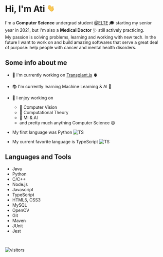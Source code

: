 # Hi, I'm Ati <img alt="👋" width="25" height="25" src="https://raw.githubusercontent.com/ABSphreak/ABSphreak/master/gifs/Hi.gif">
  
I'm a **Computer Science** undergrad student [@ELTE](https://www.elte.hu/en/) 🎓 starting my senior year in 2021, but I'm also a **Medical Doctor** 🩺 still actively practicing.  
My passion is solving problems, learning and working with new tech. In the future I want to work on and build amazing softwares that serve a great deal of purpose: help people with cancer and mental health disorders.

## Some info about me
+ 🔭 I'm currently working on [Transplant.js](https://github.com/ati-n/tx.js) 🫀
+ 📚 I'm currently learning Machine Learning & AI 🤖 
+ 🚀 I enjoy working on
  + 🔎 Computer Vision
  + 🧮 Computational Theory
  + 👾 MI & AI
  + and pretty much anything Computer Science 😄

+ My first language was Python <img alt="TS" width="20" height="20" src="https://raw.githubusercontent.com/Thomas-George-T/Thomas-George-T/master/assets/python.svg">
+ My current favorite language is TypeScript <img alt="TS" width="20" height="20" src="https://upload.wikimedia.org/wikipedia/commons/thumb/4/4c/Typescript_logo_2020.svg/240px-Typescript_logo_2020.svg.png">

## Languages and Tools
+ Java
+ Python
+ C/C++
+ Node.js
+ Javascript
+ TypeScript
+ HTML5, CSS3
+ MySQL
+ OpenCV
+ Git
+ Maven
+ JUnit
+ Jest


<br>

![visitors](https://visitor-badge.glitch.me/badge?page_id=ati-n.ati-n)
